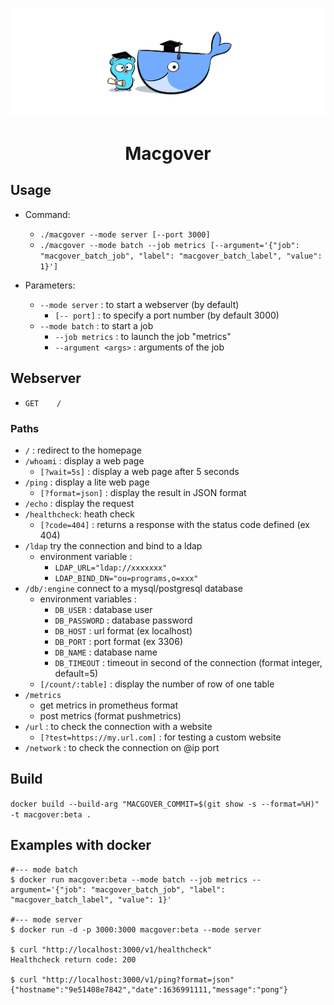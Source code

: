 <p align="center">
  <img src="assets/images/macgover.png" />
</p>

<center>
<h1>
    <b>Macgover</b>
</h1>
</center>


## Usage

- Command:
    - `./macgover --mode server [--port 3000]`
    - `./macgover --mode batch --job metrics [--argument='{"job": "macgover_batch_job", "label": "macgover_batch_label", "value": 1}']`

- Parameters:
    - `--mode server` : to start a webserver (by default)
        - `[-- port]` : to specify a port number (by default 3000)
    - `--mode batch` : to start a job 
        - `--job metrics` : to launch the job "metrics"
        - `--argument <args>` : arguments of the job


## Webserver
- `GET    /`

### Paths

- `/` : redirect to the homepage
- `/whoami` : display a web page
    - `[?wait=5s]` : display a web page after 5 seconds
- `/ping` : display a lite web page
    - `[?format=json]` : display the result in JSON format
- `/echo` : display the request 
- `/healthcheck`: heath check
    - `[?code=404]` : returns a response with the status code defined (ex 404)
- `/ldap` try the connection and bind to a ldap 
    - environment variable : 
        - `LDAP_URL="ldap://xxxxxxx"`
        - `LDAP_BIND_DN="ou=programs,o=xxx"`
- `/db/:engine` connect to a mysql/postgresql database
    - environment variables :
        - `DB_USER` : database user
        - `DB_PASSWORD` : database password
        - `DB_HOST` : url format (ex localhost)
        - `DB_PORT` : port format (ex 3306)
        - `DB_NAME` : database name
        - `DB_TIMEOUT` : timeout in second of the connection (format integer, default=5)
    - `[/count/:table]` : display the number of row of one table
- `/metrics` 
    - get metrics in prometheus format
    - post metrics (format pushmetrics)
- `/url` : to check the connection with a website
    - `[?test=https://my.url.com]` : for testing a custom website
- `/network` : to check the connection on @ip port


## Build
`docker build --build-arg "MACGOVER_COMMIT=$(git show -s --format=%H)" -t macgover:beta .`

## Examples with docker

```console
#--- mode batch
$ docker run macgover:beta --mode batch --job metrics --argument='{"job": "macgover_batch_job", "label": "macgover_batch_label", "value": 1}'

#--- mode server
$ docker run -d -p 3000:3000 macgover:beta --mode server

$ curl "http://localhost:3000/v1/healthcheck"
Healthcheck return code: 200

$ curl "http://localhost:3000/v1/ping?format=json"
{"hostname":"9e51408e7842","date":1636991111,"message":"pong"}
```
